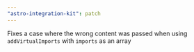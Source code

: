```yaml
---
"astro-integration-kit": patch
---
```


Fixes a case where the wrong content was passed when using `addVirtualImports` with `imports` as an array
